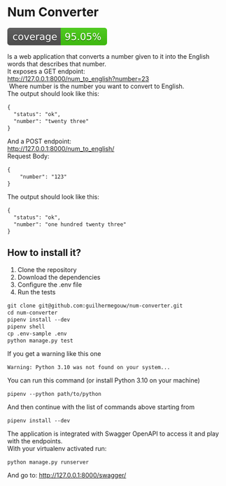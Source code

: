 # Num Converter

[![Coverage Status](./reports/coverage/coverage-badge.svg?dummy=8484744)](./reports/coverage/index.html)

Is a web application that converts a number given to it into the English words that describes that number.<br>
It exposes a GET endpoint:<br>http://127.0.0.1:8000/num_to_english?number=23<br>
 Where number is the number you want to convert to English. <br>
The output should look like this:<br>
```console
{
  "status": "ok",
  "number": "twenty three"
}
```
And a POST endpoint:<br>http://127.0.0.1:8000/num_to_english/<br>Request 
Body:
```console
{
    "number": "123"
}
```
The output should look like this:
```console
{
  "status": "ok",
  "number": "one hundred twenty three"
}
```

## How to install it?
1. Clone the repository
2. Download the dependencies
3. Configure the .env file
4. Run the tests

```console
git clone git@github.com:guilhermegouw/num-converter.git
cd num-converter
pipenv install --dev
pipenv shell
cp .env-sample .env
python manage.py test
```
If you get a warning like this one
```console
Warning: Python 3.10 was not found on your system...
```
You can run this command (or install Python 3.10 on your machine)
```console
pipenv --python path/to/python
```
And then continue with the list of commands above starting from
```console
pipenv install --dev
```
The application is integrated with Swagger OpenAPI to access it and play with the endpoints.<br>
With your virtualenv activated run:
```console
python manage.py runserver
```
And go to:
http://127.0.0.1:8000/swagger/